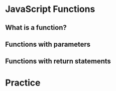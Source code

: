 # JavaScript Functions

## What is a function?

## Functions with parameters

## Functions with return statements

# Practice
